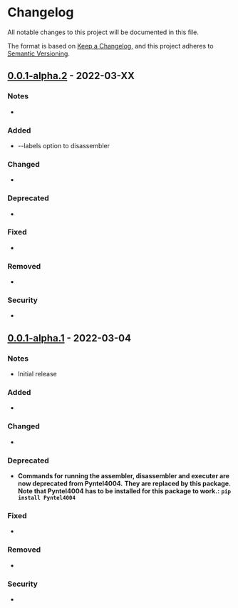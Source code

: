 # Changelog
All notable changes to this project will be documented in this file.

The format is based on [Keep a Changelog](https://keepachangelog.com/en/1.0.0/),
and this project adheres to [Semantic Versioning](https://semver.org/spec/v2.0.0.html).
## [0.0.1-alpha.2](https://pypi.org/project/Pyntel4004-cli/0.0.1a2/) - 2022-03-XX

### Notes
- 
### Added
- --labels option to disassembler
### Changed
- 
### Deprecated
- 
### Fixed
-
### Removed
-
### Security
-

## [0.0.1-alpha.1](https://pypi.org/project/Pyntel4004-cli/0.0.1a1/) - 2022-03-04

### Notes
- Initial release
### Added
- 
### Changed
- 
### Deprecated
- **Commands for running the assembler, disassembler and executer are now deprecated from Pyntel4004.**
  **They are replaced by this package.** 
  **Note that Pyntel4004 has to be installed for this package to work.:** 
  **`pip install Pyntel4004`**
### Fixed
-
### Removed
-
### Security
-
